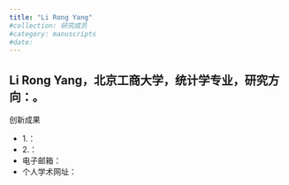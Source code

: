 ```yaml
---
title: "Li Rong Yang"
#collection: 研究成员
#category: manuscripts
#date: 
---
```

Li Rong Yang，北京工商大学，统计学专业，研究方向：。
-
创新成果
 - 1.：
 - 2.：
- 电子邮箱：
- 个人学术网址：

